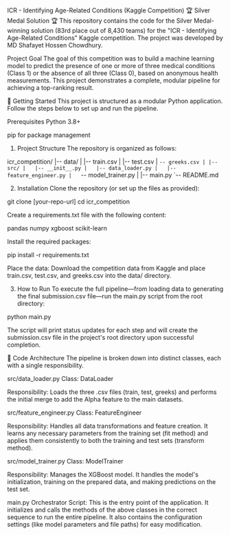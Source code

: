ICR - Identifying Age-Related Conditions (Kaggle Competition)
🏆 Silver Medal Solution 🏆
This repository contains the code for the Silver Medal-winning solution (83rd place out of 8,430 teams) for the "ICR - Identifying Age-Related Conditions" Kaggle competition. The project was developed by MD Shafayet Hossen Chowdhury.

Project Goal
The goal of this competition was to build a machine learning model to predict the presence of one or more of three medical conditions (Class 1) or the absence of all three (Class 0), based on anonymous health measurements. This project demonstrates a complete, modular pipeline for achieving a top-ranking result.

🚀 Getting Started
This project is structured as a modular Python application. Follow the steps below to set up and run the pipeline.

Prerequisites
Python 3.8+

pip for package management

1. Project Structure
The repository is organized as follows:

icr_competition/
|-- data/
|   |-- train.csv
|   |-- test.csv
|   `-- greeks.csv
|
|-- src/
|   |-- __init__.py
|   |-- data_loader.py
|   |-- feature_engineer.py
|   `-- model_trainer.py
|
|-- main.py
`-- README.md

2. Installation
Clone the repository (or set up the files as provided):

git clone [your-repo-url]
cd icr_competition

Create a requirements.txt file with the following content:

pandas
numpy
xgboost
scikit-learn

Install the required packages:

pip install -r requirements.txt

Place the data: Download the competition data from Kaggle and place train.csv, test.csv, and greeks.csv into the data/ directory.

3. How to Run
To execute the full pipeline—from loading data to generating the final submission.csv file—run the main.py script from the root directory:

python main.py

The script will print status updates for each step and will create the submission.csv file in the project's root directory upon successful completion.

🔧 Code Architecture
The pipeline is broken down into distinct classes, each with a single responsibility.

src/data_loader.py
Class: DataLoader

Responsibility: Loads the three .csv files (train, test, greeks) and performs the initial merge to add the Alpha feature to the main datasets.

src/feature_engineer.py
Class: FeatureEngineer

Responsibility: Handles all data transformations and feature creation. It learns any necessary parameters from the training set (fit method) and applies them consistently to both the training and test sets (transform method).

src/model_trainer.py
Class: ModelTrainer

Responsibility: Manages the XGBoost model. It handles the model's initialization, training on the prepared data, and making predictions on the test set.

main.py
Orchestrator Script: This is the entry point of the application. It initializes and calls the methods of the above classes in the correct sequence to run the entire pipeline. It also contains the configuration settings (like model parameters and file paths) for easy modification.
